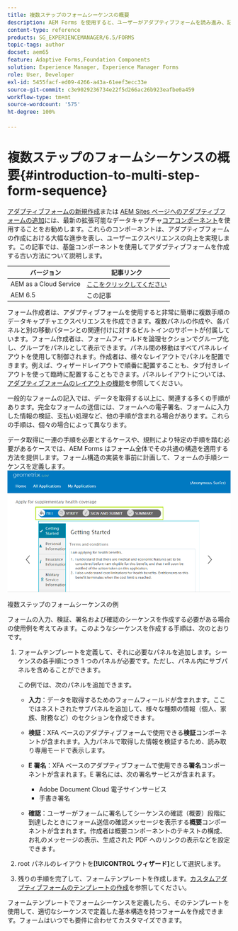 ```yaml
---
title: 複数ステップのフォームシーケンスの概要
description: AEM Forms を使用すると、ユーザーがアダプティブフォームを読み進み、記入する一連のフォームパネルを定義できます。
content-type: reference
products: SG_EXPERIENCEMANAGER/6.5/FORMS
topic-tags: author
docset: aem65
feature: Adaptive Forms,Foundation Components
solution: Experience Manager, Experience Manager Forms
role: User, Developer
exl-id: 5455facf-ed09-4266-a43a-61eef3ecc33e
source-git-commit: c3e9029236734e22f5d266ac26b923eafbe0a459
workflow-type: tm+mt
source-wordcount: '575'
ht-degree: 100%

---
```


# 複数ステップのフォームシーケンスの概要{#introduction-to-multi-step-form-sequence}

<span class="preview">[アダプティブフォームの新規作成](/help/forms/using/create-an-adaptive-form-core-components.md)または [AEM Sites ページへのアダプティブフォームの追加](/help/forms/using/create-or-add-an-adaptive-form-to-aem-sites-page.md)には、最新の拡張可能なデータキャプチャ[コアコンポーネント](https://experienceleague.adobe.com/docs/experience-manager-core-components/using/adaptive-forms/introduction.html?lang=ja)を使用することをお勧めします。これらのコンポーネントは、アダプティブフォームの作成における大幅な進歩を表し、ユーザーエクスペリエンスの向上を実現します。この記事では、基盤コンポーネントを使用してアダプティブフォームを作成する古い方法について説明します。</span>

| バージョン | 記事リンク |
| -------- | ---------------------------- |
| AEM as a Cloud Service | [ここをクリックしてください](https://experienceleague.adobe.com/docs/experience-manager-cloud-service/content/forms/adaptive-forms-authoring/authoring-adaptive-forms-foundation-components/configure-layout-of-an-adaptive-form/introduction-form-sequence.html?lang=ja) |
| AEM 6.5 | この記事 |


フォーム作成者は、アダプティブフォームを使用すると非常に簡単に複数手順のデータキャプチャエクスペリエンスを作成できます。複数パネルの作成や、各パネルと別の移動パターンとの関連付けに対するビルトインのサポートが付属しています。フォーム作成者は、フォームフィールドを論理セクションでグループ化し、グループをパネルとして表示できます。パネル間の移動はすべてパネルレイアウトを使用して制御されます。作成者は、様々なレイアウトでパネルを配置できます。例えば、ウィザードレイアウトで順番に配置することも、タブ付きレイアウトを使って臨時に配置することもできます。パネルレイアウトについては、[アダプティブフォームのレイアウトの機能](../../forms/using/layout-capabilities-adaptive-forms.md)を参照してください。

一般的なフォームの記入では、データを取得する以上に、関連する多くの手順があります。完全なフォームの送信には、フォームへの電子署名、フォームに入力した情報の検証、支払い処理など、他の手順が含まれる場合があります。これらの手順は、個々の場合によって異なります。

データ取得に一連の手順を必要とするケースや、規則により特定の手順を踏む必要があるケースでは、AEM Forms はフォーム全体でその共通の構造を適用する方法を提供します。フォーム構造の実装を事前に計画して、フォームの手順シーケンスを定義します。![複数ステップのフォームシーケンスの例](assets/formpipeline.png)

複数ステップのフォームシーケンスの例

フォームの入力、検証、署名および確認のシーケンスを作成する必要がある場合の使用例を考えてみます。このようなシーケンスを作成する手順は、次のとおりです。

1. フォームテンプレートを定義して、それに必要なパネルを追加します。シーケンスの各手順につき 1 つのパネルが必要です。ただし、パネル内にサブパネルを含めることができます。

   この例では、次のパネルを追加できます。

   * **入力**：データを取得するためのフォームフィールドが含まれます。ここではネストされたサブパネルを追加して、様々な種類の情報（個人、家族、財務など）のセクションを作成できます。

   * **検証**：XFA ベースのアダプティブフォームで使用できる&#x200B;**検証**&#x200B;コンポーネントが含まれます。入力パネルで取得した情報を検証するため、読み取り専用モードで表示します。

   * **E 署名**：XFA ベースのアダプティブフォームで使用できる&#x200B;**署名**&#x200B;コンポーネントが含まれます。E 署名には、次の署名サービスが含まれます。

      * Adobe Document Cloud 電子サインサービス
      * 手書き署名

   * **確認**：ユーザーがフォームに署名してシーケンスの確認（概要）段階に到達したときにフォーム送信の確認メッセージを表示する&#x200B;**概要**&#x200B;コンポーネントが含まれます。作成者は概要コンポーネントのテキストの構成、お礼のメッセージの表示、生成された PDF へのリンクの表示などを設定できます。

1. root パネルのレイアウトを&#x200B;**[!UICONTROL ウィザード]**&#x200B;として選択します。
1. 残りの手順を完了して、フォームテンプレートを作成します。[カスタムアダプティブフォームのテンプレートの作成](../../forms/using/custom-adaptive-forms-templates.md)を参照してください。

フォームテンプレートでフォームシーケンスを定義したら、そのテンプレートを使用して、適切なシーケンスで定義した基本構造を持つフォームを作成できます。フォームはいつでも要件に合わせてカスタマイズできます。
